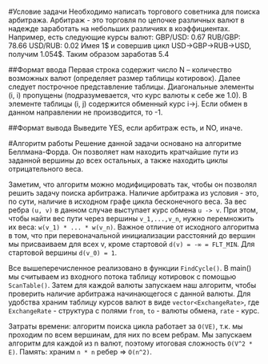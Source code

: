 #Условие задачи
Необходимо написать торгового советника для поиска арбитража.
Арбитраж - это торговля по цепочке различных валют в надежде заработать на небольших различиях в коэффициентах. Например, есть следующие курсы валют:
GBP/USD: 0.67
RUB/GBP: 78.66
USD/RUB: 0.02
Имея 1$ и совершив цикл USD->GBP->RUB->USD, получим 1.054$. Таким образом заработав 5.4

##Формат ввода
Первая строка содержит число N – количество возможных валют (определяет размер таблицы котировок). 
Далее следует построчное представление таблицы. Диагональные элементы (i, i) пропущены (подразумевается, что курс валюты к себе же 1.0). 
В элементе таблицы (i, j) содержится обменный курс i->j. 
Если обмен в данном направлении не производится, то -1.

##Формат вывода
Выведите YES, если арбитраж есть, и NO, иначе.

#Алгоритм работы
Решение данной задачи основано на алгоритме Беллмана-Форда. 
Он позволяет нам находить кратчайшие пути из заданной вершины до всех остальных, а также находить циклы отрицательного веса. 

Заметим, что алгоритм можно модифицировать так, чтобы он позволял решить задачу поиска арбитража.
Наличие арбитража из условия - это, по сути, наличие в исходном графе цикла бесконечного веса. 
За вес ребра `(u, v)` в данном случае выступает курс обмена `u -> v`. 
При этом, чтобы найти вес пути через вершины `v_1,...,v_n`, нужно перемножить их веса: `w(v_1) * ... * w(v_n)`. 
Важное отличие от исходного алгоритма в том, что при перевоначальной инициализации расстояний до вершин мы присваиваем для всех v, кроме стартовой `d(v) = -∞ = FLT_MIN`. 
Для стартовой вершины `d(v_0) = 1`. 

Все вышеперечисленное реализовано в функции `FindCycle()`.
В main() мы считываем из входного потока таблицу котировок с помощью `ScanTable()`. 
Затем для каждой валюты запускаем наш алгоритм, чтобы проверить наличие арбитража начинающегося с данной валюты. 
Для удобства храним таблицу курсов валют в виде `vector<ExchangeRate>`, где `ExchangeRate` - структура с полями `from`, `to` - валюты обмена, `rate` - курс.

Затраты времени: алгоритм поиска цикла работает за `O(VE)`, т.к. мы проходим по всем вершинам, для них по всем ребрам. 
Мы запускаем алгоритм для каждой из n валют, поэтому итоговая сложность `O(V^2 * E)`.
Память: храним `n * n` ребер => `O(n^2)`.
